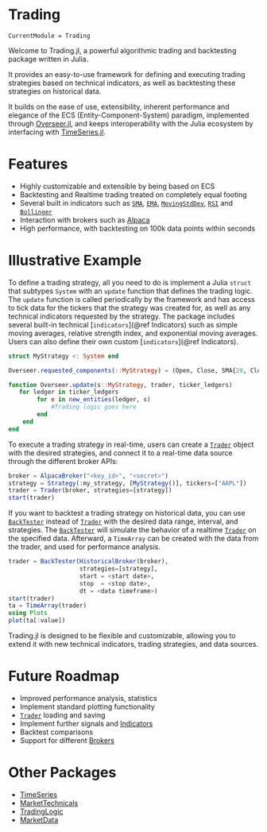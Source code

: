 # Trading
```@meta
CurrentModule = Trading
```
Welcome to Trading.jl, a powerful algorithmic trading and backtesting package written in Julia.

It provides an easy-to-use framework for defining and executing trading strategies based on technical indicators, as well as backtesting these strategies on historical data.

It builds on the ease of use, extensibility, inherent performance and elegance of the ECS (Entity-Component-System) paradigm, implemented through [Overseer.jl](https://github.com/louisponet/Overseer.jl), and keeps interoperability with the Julia ecosystem by interfacing with [TimeSeries.jl](https://github.com/JuliaStats/TimeSeries.jl).

# Features
- Highly customizable and extensible by being based on ECS
- Backtesting and Realtime trading treated on completely equal footing
- Several built in indicators such as [`SMA`](@ref), [`EMA`](@ref), [`MovingStdDev`](@ref), [`RSI`](@ref) and [`Bollinger`](@ref)
- Interaction with brokers such as [Alpaca](https://alpaca.markets)
- High performance, with backtesting on 100k data points within seconds

# Illustrative Example
To define a trading strategy, all you need to do is implement a Julia `struct` that subtypes `System` with an `update` function that defines the trading logic.
The `update` function is called periodically by the framework and has access to tick data for the tickers that the strategy was created for, as well as any technical indicators requested by the strategy.
The package includes several built-in technical [`indicators`](@ref Indicators) such as simple moving averages, relative strength index, and exponential moving averages.
Users can also define their own custom [`indicators`](@ref Indicators).

```julia
struct MyStrategy <: System end

Overseer.requested_components(::MyStrategy) = (Open, Close, SMA{20, Close}, SMA{200, Close})

function Overseer.update(s::MyStrategy, trader, ticker_ledgers)
   for ledger in ticker_ledgers
        for e in new_entities(ledger, s)
            #Trading logic goes here
        end
    end
end
```
To execute a trading strategy in real-time, users can create a [`Trader`](@ref) object with the desired strategies, and connect it to a real-time data source through the different broker APIs:

```julia
broker = AlpacaBroker("<key_id>", "<secret>")
strategy = Strategy(:my_strategy, [MyStrategy()], tickers=["AAPL"])
trader = Trader(broker, strategies=[strategy])
start(trader)
```

If you want to backtest a trading strategy on historical data, you can use [`BackTester`](@ref) instead of [`Trader`](@ref) with the desired data range, interval, and strategies.
The [`BackTester`](@ref) will simulate the behavior of a realtime [`Trader`](@ref) on the specified data.
Afterward, a `TimeArray` can be created with the data from the trader, and used for performance analysis.

```julia
trader = BackTester(HistoricalBroker(broker),
                    strategies=[strategy],
                    start = <start date>,
                    stop  = <stop date>,
                    dt = <data timeframe>)
start(trader)
ta = TimeArray(trader)
using Plots
plot(ta[:value])
```

Trading.jl is designed to be flexible and customizable, allowing you to extend it with new technical indicators, trading strategies, and data sources.

# Future Roadmap
- Improved performance analysis, statistics
- Implement standard plotting functionality
- [`Trader`](@ref) loading and saving
- Implement further signals and [Indicators](@ref)
- Backtest comparisons
- Support for different [Brokers](@ref)

# Other Packages
- [TimeSeries](https://github.com/JuliaStats/TimeSeries.jl)
- [MarketTechnicals](https://github.com/JuliaQuant/MarketTechnicals.jl)
- [TradingLogic](https://github.com/JuliaQuant/TradingLogic.jl)
- [MarketData](https://github.com/JuliaQuant/MarketData.jl)


